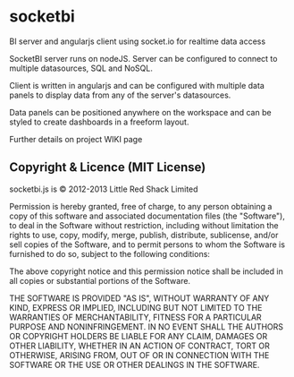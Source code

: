 # socketbi
BI server and angularjs client using socket.io for realtime data access

SocketBI server runs on nodeJS. Server can be configured to connect to multiple datasources, SQL and NoSQL.

Client is written in angularjs and can be configured with multiple data panels to display data from any of the server's datasources.

Data panels can be positioned anywhere on the workspace and can be styled to create dashboards in a freeform layout.

Further details on project WIKI page

## Copyright & Licence (MIT License)

socketbi.js is © 2012-2013 Little Red Shack Limited

Permission is hereby granted, free of charge, to any person obtaining a copy of this software and associated documentation files (the "Software"), to deal in the Software without restriction, including without limitation the rights to use, copy, modify, merge, publish, distribute, sublicense, and/or sell copies of the Software, and to permit persons to whom the Software is furnished to do so, subject to the following conditions:

The above copyright notice and this permission notice shall be included in all copies or substantial portions of the Software.

THE SOFTWARE IS PROVIDED "AS IS", WITHOUT WARRANTY OF ANY KIND, EXPRESS OR IMPLIED, INCLUDING BUT NOT LIMITED TO THE WARRANTIES OF MERCHANTABILITY, FITNESS FOR A PARTICULAR PURPOSE AND NONINFRINGEMENT. IN NO EVENT SHALL THE AUTHORS OR COPYRIGHT HOLDERS BE LIABLE FOR ANY CLAIM, DAMAGES OR OTHER LIABILITY, WHETHER IN AN ACTION OF CONTRACT, TORT OR OTHERWISE, ARISING FROM, OUT OF OR IN CONNECTION WITH THE SOFTWARE OR THE USE OR OTHER DEALINGS IN THE SOFTWARE.
